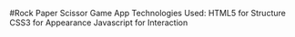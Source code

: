 #Rock Paper Scissor Game App
Technologies Used:
HTML5 for Structure
CSS3 for Appearance
Javascript for Interaction
